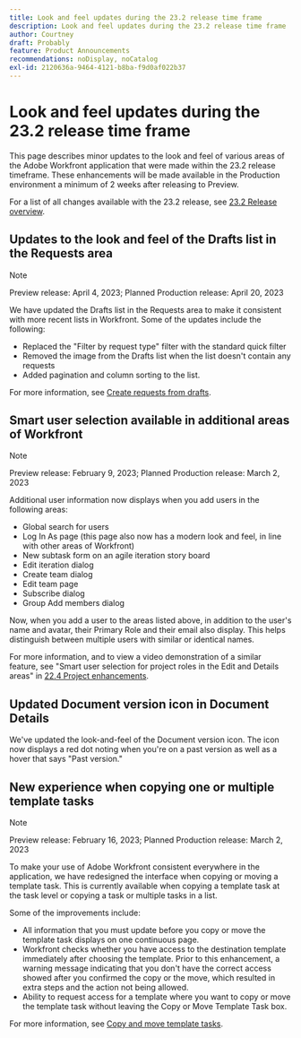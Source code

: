 ```yaml
---
title: Look and feel updates during the 23.2 release time frame
description: Look and feel updates during the 23.2 release time frame
author: Courtney
draft: Probably
feature: Product Announcements
recommendations: noDisplay, noCatalog
exl-id: 2120636a-9464-4121-b8ba-f9d0af022b37
---
```

# Look and feel updates during the 23.2 release time frame

This page describes minor updates to the look and feel of various areas of the Adobe Workfront application that were made within the 23.2 release timeframe. These enhancements will be made available in the Production environment a minimum of 2 weeks after releasing to Preview.

For a list of all changes available with the 23.2 release, see [23.2 Release overview](/help/quicksilver/product-announcements/product-releases/23.2-release-activity/23-2-release-overview.md).

## Updates to the look and feel of the Drafts list in the Requests area

>[!NOTE]
>
>Preview release: April 4, 2023; Planned Production release: April 20, 2023

We have updated the Drafts list in the Requests area to make it consistent with more recent lists in Workfront.
Some of the updates include the following:

* Replaced the "Filter by request type" filter with the standard quick filter
* Removed the image from the Drafts list when the list doesn't contain any requests
* Added pagination and column sorting to the list. 

For more information, see [Create requests from drafts](/help/quicksilver/manage-work/requests/create-requests/delete-request-draft.md).

## Smart user selection available in additional areas of Workfront

>[!NOTE]
>
>Preview release: February 9, 2023; Planned Production release: March 2, 2023

Additional user information now displays when you add users in the following areas:

* Global search for users
* Log In As page (this page also now has a modern look and feel, in line with other areas of Workfront)
* New subtask form on an agile iteration story board
* Edit iteration dialog
* Create team dialog
* Edit team page
* Subscribe dialog
* Group Add members dialog

Now, when you add a user to the areas listed above, in addition to the user's name and avatar, their Primary Role and their email also display. This helps distinguish between multiple users with similar or identical names.

For more information, and to view a video demonstration of a similar feature, see "Smart user selection for project roles in the Edit and Details areas" in [22.4 Project enhancements](/help/quicksilver/product-announcements/product-releases/22.4-release-activity/22-4-project-enhancements.md).

## Updated Document version icon in Document Details

We've updated the look-and-feel of the Document version icon. The icon now displays a red dot noting when you're on a past version as well as a hover that says "Past version."

## New experience when copying one or multiple template tasks

>[!NOTE]
>
>Preview release: February 16, 2023; Planned Production release: March 2, 2023

To make your use of Adobe Workfront consistent everywhere in the application, we have redesigned the interface when copying or moving a template task. This is currently available when copying a template task at the task level or copying a task or multiple tasks in a list.

Some of the improvements include:

* All information that you must update before you copy or move the template task displays on one continuous page.
* Workfront checks whether you have access to the destination template immediately after choosing the template. Prior to this enhancement, a warning message indicating that you don't have the correct access showed after you confirmed the copy or the move, which resulted in extra steps and the action not being allowed.
* Ability to request access for a template where you want to copy or move the template task without leaving the Copy or Move Template Task box.

For more information, see [Copy and move template tasks](/help/quicksilver/manage-work/projects/create-and-manage-templates/copy-and-move-template-tasks.md).
